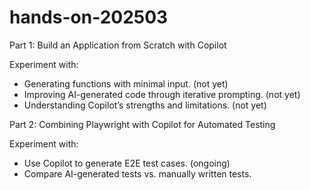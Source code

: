 # hands-on-202503

Part 1: Build an Application from Scratch with Copilot

Experiment with:
- Generating functions with minimal input. (not yet)
- Improving AI-generated code through iterative prompting. (not yet)
- Understanding Copilot’s strengths and limitations. (not yet)

Part 2: Combining Playwright with Copilot for Automated Testing

Experiment with:
- Use Copilot to generate E2E test cases. (ongoing)
- Compare AI-generated tests vs. manually written tests.
